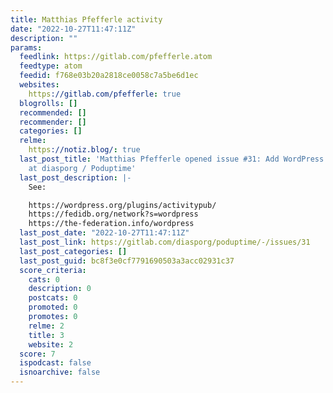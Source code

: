 ```yaml
---
title: Matthias Pfefferle activity
date: "2022-10-27T11:47:11Z"
description: ""
params:
  feedlink: https://gitlab.com/pfefferle.atom
  feedtype: atom
  feedid: f768e03b20a2818ce0058c7a5be6d1ec
  websites:
    https://gitlab.com/pfefferle: true
  blogrolls: []
  recommended: []
  recommender: []
  categories: []
  relme:
    https://notiz.blog/: true
  last_post_title: 'Matthias Pfefferle opened issue #31: Add WordPress as Software
    at diasporg / Poduptime'
  last_post_description: |-
    See:

    https://wordpress.org/plugins/activitypub/
    https://fedidb.org/network?s=wordpress
    https://the-federation.info/wordpress
  last_post_date: "2022-10-27T11:47:11Z"
  last_post_link: https://gitlab.com/diasporg/poduptime/-/issues/31
  last_post_categories: []
  last_post_guid: bc8f3e0cf7791690503a3acc02931c37
  score_criteria:
    cats: 0
    description: 0
    postcats: 0
    promoted: 0
    promotes: 0
    relme: 2
    title: 3
    website: 2
  score: 7
  ispodcast: false
  isnoarchive: false
---
```

